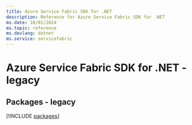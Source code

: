 ```yaml
---
title: Azure Service Fabric SDK for .NET
description: Reference for Azure Service Fabric SDK for .NET
ms.date: 10/01/2024
ms.topic: reference
ms.devlang: dotnet
ms.service: servicefabric
---
```

# Azure Service Fabric SDK for .NET - legacy
## Packages - legacy
[!INCLUDE [packages](service-fabric-index.md)]